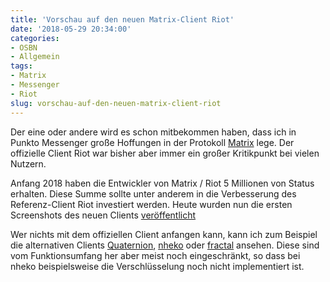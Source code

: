 ```yaml
---
title: 'Vorschau auf den neuen Matrix-Client Riot'
date: '2018-05-29 20:34:00'
categories:
- OSBN
- Allgemein
tags:
- Matrix
- Messenger
- Riot
slug: vorschau-auf-den-neuen-matrix-client-riot
---
```

Der eine oder andere wird es schon mitbekommen haben, dass ich in Punkto Messenger große Hoffungen in der Protokoll [Matrix](https://matrix.org) lege. Der offizielle Client Riot war bisher aber immer ein großer Kritikpunkt bei vielen Nutzern.

Anfang 2018 haben die Entwickler von Matrix / Riot 5 Millionen von Status erhalten. Diese Summe sollte unter anderem in die Verbesserung des Referenz-Client Riot investiert werden. Heute wurden nun die ersten Screenshots des neuen Clients [veröffentlicht](https://medium.com/@RiotChat/a-sneak-peek-at-a-whole-new-riot-im-1114df653782)

Wer nichts mit dem offiziellen Client anfangen kann, kann ich zum Beispiel die alternativen Clients [Quaternion](https://github.com/QMatrixClient/Quaternion), [nheko](https://github.com/mujx/nheko) oder [fractal](https://gitlab.gnome.org/World/fractal) ansehen. Diese sind vom Funktionsumfang her aber meist noch eingeschränkt, so dass bei nheko beispielsweise die Verschlüsselung noch nicht implementiert ist.